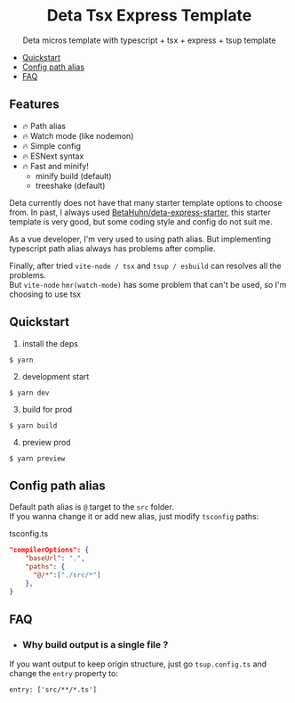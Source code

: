 <h1 align="center">Deta Tsx Express Template</h1>
<p align="center">Deta micros template with typescript + tsx + express + tsup template</p>

- [Quickstart](#quickstart)
- [Config path alias](#config-path-alias)
- [FAQ](#faq)

## Features
- 🔥 Path alias
- 🔥 Watch mode (like nodemon)
- 🔥 Simple config
- 🔥 ESNext syntax
- 🔥 Fast and minify!
    - minify build (default)
    - treeshake (default)


Deta currently does not have that many starter template options to choose from. In past, I always used [BetaHuhn/deta-express-starter](https://github.com/BetaHuhn/deta-express-starter), this starter template is very good, but some coding style and config do not suit me.

As a vue developer, I'm very used to using path alias. But implementing typescript path alias always has problems after complie.

Finally, after tried `vite-node / tsx` and `tsup / esbuild` can resolves all the problems.  
But `vite-node` `hmr(watch-mode)` has some problem that can't be used, so I'm choosing to use tsx

## Quickstart
1. install the deps
```
$ yarn
```
2. development start
```
$ yarn dev
```
3. build for prod
```
$ yarn build
```
4. preview prod
```
$ yarn preview
```

## Config path alias
Default path alias is `@` target to the `src` folder.  
If you wanna change it or add new alias, just modify `tsconfig` paths:

tsconfig.ts
```json
"compilerOptions": {
    "baseUrl": ".",
    "paths": {
      "@/*":["./src/*"]
    },
}
```

## FAQ
- ### Why build output is a single file ?
If you want output to keep origin structure, just go `tsup.config.ts` and change the `entry` property to:
```
entry: ['src/**/*.ts']
```
